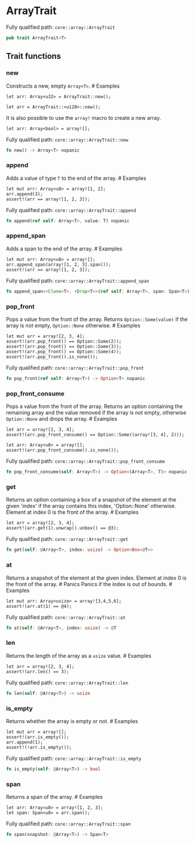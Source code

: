 # ArrayTrait

Fully qualified path: `core::array::ArrayTrait`

```rust
pub trait ArrayTrait<T>
```

## Trait functions

### new

Constructs a new, empty `Array<T>`.  # Examples
```cairo
let arr: Array<u32> = ArrayTrait::new();

let arr = ArrayTrait::<u128>::new();
```
It is also possible to use the `array!` macro to create a new array.
```cairo
let arr: Array<bool> = array![];
```

Fully qualified path: `core::array::ArrayTrait::new`

```rust
fn new() -> Array<T> nopanic
```


### append

Adds a value of type `T` to the end of the array.  # Examples
```cairo
let mut arr: Array<u8> = array![1, 2];
arr.append(3);
assert!(arr == array![1, 2, 3]);
```

Fully qualified path: `core::array::ArrayTrait::append`

```rust
fn append(ref self: Array<T>, value: T) nopanic
```


### append_span

Adds a span to the end of the array.  # Examples
```cairo
let mut arr: Array<u8> = array![];
arr.append_span(array![1, 2, 3].span());
assert!(arr == array![1, 2, 3]);
```

Fully qualified path: `core::array::ArrayTrait::append_span`

```rust
fn append_span<+Clone<T>, +Drop<T>>(ref self: Array<T>, span: Span<T>)
```


### pop_front

Pops a value from the front of the array. Returns `Option::Some(value)` if the array is not empty, `Option::None` otherwise.  # Examples
```cairo
let mut arr = array![2, 3, 4];
assert!(arr.pop_front() == Option::Some(2));
assert!(arr.pop_front() == Option::Some(3));
assert!(arr.pop_front() == Option::Some(4));
assert!(arr.pop_front().is_none());
```

Fully qualified path: `core::array::ArrayTrait::pop_front`

```rust
fn pop_front(ref self: Array<T>) -> Option<T> nopanic
```


### pop_front_consume

Pops a value from the front of the array. Returns an option containing the remaining array and the value removed if the array is not empty, otherwise `Option::None` and drops the array.  # Examples
```cairo
let arr = array![2, 3, 4];
assert!(arr.pop_front_consume() == Option::Some((array![3, 4], 2)));

let arr: Array<u8> = array![];
assert!(arr.pop_front_consume().is_none());
```

Fully qualified path: `core::array::ArrayTrait::pop_front_consume`

```rust
fn pop_front_consume(self: Array<T>) -> Option<(Array<T>, T)> nopanic
```


### get

Returns an option containing a box of a snapshot of the element at the given 'index' if the array contains this index, 'Option::None' otherwise.  Element at index 0 is the front of the array.  # Examples
```cairo
let arr = array![2, 3, 4];
assert!(arr.get(1).unwrap().unbox() == @3);
```

Fully qualified path: `core::array::ArrayTrait::get`

```rust
fn get(self: @Array<T>, index: usize) -> Option<Box<@T>>
```


### at

Returns a snapshot of the element at the given index.  Element at index 0 is the front of the array.  # Panics  Panics if the index is out of bounds.  # Examples
```cairo
let mut arr: Array<usize> = array![3,4,5,6];
assert!(arr.at(1) == @4);
```

Fully qualified path: `core::array::ArrayTrait::at`

```rust
fn at(self: @Array<T>, index: usize) -> @T
```


### len

Returns the length of the array as a `usize` value.  # Examples
```cairo
let arr = array![2, 3, 4];
assert!(arr.len() == 3);
```

Fully qualified path: `core::array::ArrayTrait::len`

```rust
fn len(self: @Array<T>) -> usize
```


### is_empty

Returns whether the array is empty or not.  # Examples
```cairo
let mut arr = array![];
assert!(arr.is_empty());
arr.append(1);
assert!(!arr.is_empty());
```

Fully qualified path: `core::array::ArrayTrait::is_empty`

```rust
fn is_empty(self: @Array<T>) -> bool
```


### span

Returns a span of the array.  # Examples
```cairo
let arr: Array<u8> = array![1, 2, 3];
let span: Span<u8> = arr.span();
```

Fully qualified path: `core::array::ArrayTrait::span`

```rust
fn span(snapshot: @Array<T>) -> Span<T>
```


